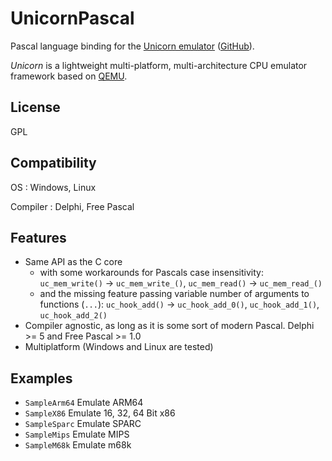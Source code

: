 # UnicornPascal

Pascal language binding for the [Unicorn emulator](http://www.unicorn-engine.org/)
([GitHub](https://github.com/unicorn-engine/unicorn)).

*Unicorn* is a lightweight multi-platform, multi-architecture CPU emulator framework
based on [QEMU](http://www.qemu.org/).

## License

GPL

## Compatibility

OS
: Windows, Linux

Compiler
: Delphi, Free Pascal

## Features

* Same API as the C core 
  - with some workarounds for Pascals case insensitivity: 
    `uc_mem_write()` -> `uc_mem_write_()`, `uc_mem_read()` -> `uc_mem_read_()`
  - and the missing feature passing variable number of arguments to functions (`...`): 
    `uc_hook_add()` -> `uc_hook_add_0()`, `uc_hook_add_1()`, `uc_hook_add_2()`
* Compiler agnostic, as long as it is some sort of modern Pascal. Delphi >= 5
  and Free Pascal >= 1.0
* Multiplatform (Windows and Linux are tested)

## Examples

* `SampleArm64` Emulate ARM64
* `SampleX86` Emulate 16, 32, 64 Bit x86
* `SampleSparc` Emulate SPARC
* `SampleMips` Emulate MIPS
* `SampleM68k` Emulate m68k


